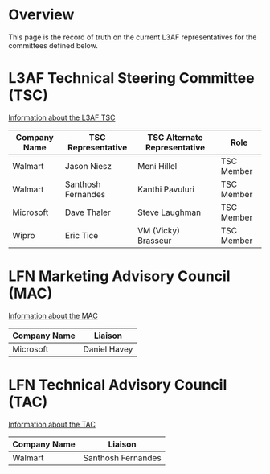 # Overview
This page is the record of truth on the current L3AF representatives for the committees defined below.

# L3AF Technical Steering Committee (TSC)
[Information about the L3AF TSC](https://github.com/l3af-project/governance/blob/main/docs/L3AF_technical_charter.md)

|Company Name | TSC Representative | TSC Alternate Representative | Role |
|-------------|--------------------|------------------------------|------|
| Walmart | Jason Niesz | Meni Hillel | TSC Member |
| Walmart | Santhosh Fernandes | Kanthi Pavuluri | TSC Member |
| Microsoft | Dave Thaler | Steve Laughman | TSC Member |
| Wipro | Eric Tice | VM (Vicky) Brasseur | TSC Member |

# LFN Marketing Advisory Council (MAC)
[Information about the MAC](https://wiki.lfnetworking.org/pages/viewpage.action?pageId=327912)

| Company Name | Liaison |
|--------------|---------|
| Microsoft | Daniel Havey |

# LFN Technical Advisory Council (TAC)
[Information about the TAC](https://wiki.lfnetworking.org/pages/viewpage.action?pageId=327908)

| Company Name | Liaison |
|--------------|---------|
| Walmart | Santhosh Fernandes |
